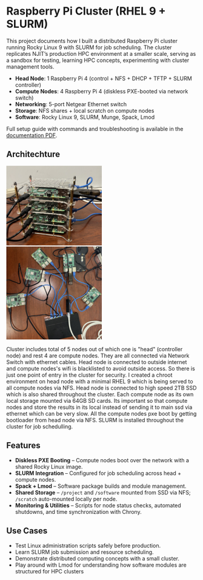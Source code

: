 # Raspberry Pi Cluster (RHEL 9 + SLURM)

This project documents how I built a distributed Raspberry Pi cluster running Rocky Linux 9 with SLURM for job scheduling. The cluster replicates NJIT’s production HPC environment at a smaller scale, serving as a sandbox for testing, learning HPC concepts, experimenting with cluster management tools.  

- **Head Node**: 1 Raspberry Pi 4 (control + NFS + DHCP + TFTP + SLURM controller)  
- **Compute Nodes**: 4 Raspberry Pi 4 (diskless PXE-booted via network switch)  
- **Networking**: 5-port Netgear Ethernet switch  
- **Storage**: NFS shares + local scratch on compute nodes  
- **Software**: Rocky Linux 9, SLURM, Munge, Spack, Lmod  

Full setup guide with commands and troubleshooting is available in the [documentation PDF](./docs/RaspberryPI%20Cluster%20with%20Rocky.pdf).  

## Architechture

<img src="./docs/assets/cluster-stacked.jpg" width="50%">
<img src="./docs/assets/cluster.jpg" width="50%">

Cluster includes total of 5 nodes out of which one is "head" (controller node) and rest 4 are compute nodes. They are all connected via Network Switch with ethernet cables. Head node is connected to outside internet and compute nodes's wifi is blacklisted to avoid outside access. So there is just one point of entry in the cluster for security. I created a chroot environment on head node with a minimal RHEL 9 which is being served to all compute nodes via NFS. Head node is connected to high speed 2TB SSD which is also shared throughout the cluster. Each compute node as its own local storage mounted via 64GB SD cards. Its important so that compute nodes and store the results in its local instead of sending it to main ssd via ethernet which can be very slow. All the compute nodes pxe boot by getting bootloader from head node via NFS. SLURM is installed throughout the cluster for job schedulling.  



## Features

- **Diskless PXE Booting** – Compute nodes boot over the network with a shared Rocky Linux image.
- **SLURM Integration** – Configured for job scheduling across head + compute nodes.
- **Spack + Lmod** – Software package builds and module management.
- **Shared Storage** – `/project` and `/software` mounted from SSD via NFS; `/scratch` auto-mounted locally per node.
- **Monitoring & Utilities** – Scripts for node status checks, automated shutdowns, and time synchronization with Chrony.

## Use Cases

- Test Linux administration scripts safely before production.
- Learn SLURM job submission and resource scheduling.
- Demonstrate distributed computing concepts with a small cluster.
- Play around with Lmod for understanding how software modules are structured for HPC clusters